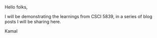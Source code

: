 Hello folks,

I will be demonstrating the learnings from CSCI 5839, in a series of blog posts I will be sharing here. 

Kamal
